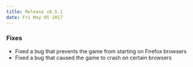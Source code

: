 ```yaml
---
title: Release v0.5.1
date: Fri May 05 2017
---
```

### Fixes
- Fixed a bug that prevents the game from starting on Firefox browsers
- Fixed a bug that caused the game to crash on certain browsers
